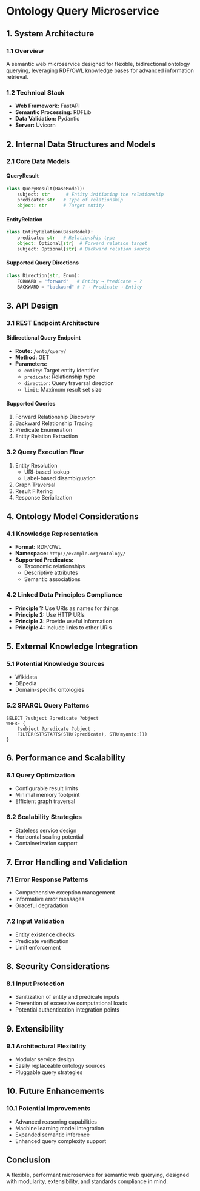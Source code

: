 # Ontology Query Microservice

## 1. System Architecture

### 1.1 Overview
A semantic web microservice designed for flexible, bidirectional ontology querying, leveraging RDF/OWL knowledge bases for advanced information retrieval.

### 1.2 Technical Stack
- **Web Framework:** FastAPI
- **Semantic Processing:** RDFLib
- **Data Validation:** Pydantic
- **Server:** Uvicorn

## 2. Internal Data Structures and Models

### 2.1 Core Data Models

#### QueryResult
```python
class QueryResult(BaseModel):
    subject: str      # Entity initiating the relationship
    predicate: str   # Type of relationship
    object: str      # Target entity
```

#### EntityRelation
```python
class EntityRelation(BaseModel):
    predicate: str   # Relationship type
    object: Optional[str]  # Forward relation target
    subject: Optional[str] # Backward relation source
```

#### Supported Query Directions
```python
class Direction(str, Enum):
    FORWARD = "forward"   # Entity → Predicate → ?
    BACKWARD = "backward" # ? → Predicate → Entity
```

## 3. API Design

### 3.1 REST Endpoint Architecture

#### Bidirectional Query Endpoint
- **Route:** `/onto/query/`
- **Method:** GET
- **Parameters:**
  - `entity`: Target entity identifier
  - `predicate`: Relationship type
  - `direction`: Query traversal direction
  - `limit`: Maximum result set size

#### Supported Queries
1. Forward Relationship Discovery
2. Backward Relationship Tracing
3. Predicate Enumeration
4. Entity Relation Extraction

### 3.2 Query Execution Flow
1. Entity Resolution
   - URI-based lookup
   - Label-based disambiguation
2. Graph Traversal
3. Result Filtering
4. Response Serialization

## 4. Ontology Model Considerations

### 4.1 Knowledge Representation
- **Format:** RDF/OWL
- **Namespace:** `http://example.org/ontology/`
- **Supported Predicates:**
  - Taxonomic relationships
  - Descriptive attributes
  - Semantic associations

### 4.2 Linked Data Principles Compliance
- **Principle 1:** Use URIs as names for things
- **Principle 2:** Use HTTP URIs
- **Principle 3:** Provide useful information
- **Principle 4:** Include links to other URIs

## 5. External Knowledge Integration

### 5.1 Potential Knowledge Sources
- Wikidata
- DBpedia
- Domain-specific ontologies

### 5.2 SPARQL Query Patterns
```sparql
SELECT ?subject ?predicate ?object
WHERE {
    ?subject ?predicate ?object .
    FILTER(STRSTARTS(STR(?predicate), STR(myonto:)))
}
```

## 6. Performance and Scalability

### 6.1 Query Optimization
- Configurable result limits
- Minimal memory footprint
- Efficient graph traversal

### 6.2 Scalability Strategies
- Stateless service design
- Horizontal scaling potential
- Containerization support

## 7. Error Handling and Validation

### 7.1 Error Response Patterns
- Comprehensive exception management
- Informative error messages
- Graceful degradation

### 7.2 Input Validation
- Entity existence checks
- Predicate verification
- Limit enforcement

## 8. Security Considerations

### 8.1 Input Protection
- Sanitization of entity and predicate inputs
- Prevention of excessive computational loads
- Potential authentication integration points

## 9. Extensibility

### 9.1 Architectural Flexibility
- Modular service design
- Easily replaceable ontology sources
- Pluggable query strategies

## 10. Future Enhancements

### 10.1 Potential Improvements
- Advanced reasoning capabilities
- Machine learning model integration
- Expanded semantic inference
- Enhanced query complexity support

## Conclusion

A flexible, performant microservice for semantic web querying, designed with modularity, extensibility, and standards compliance in mind.